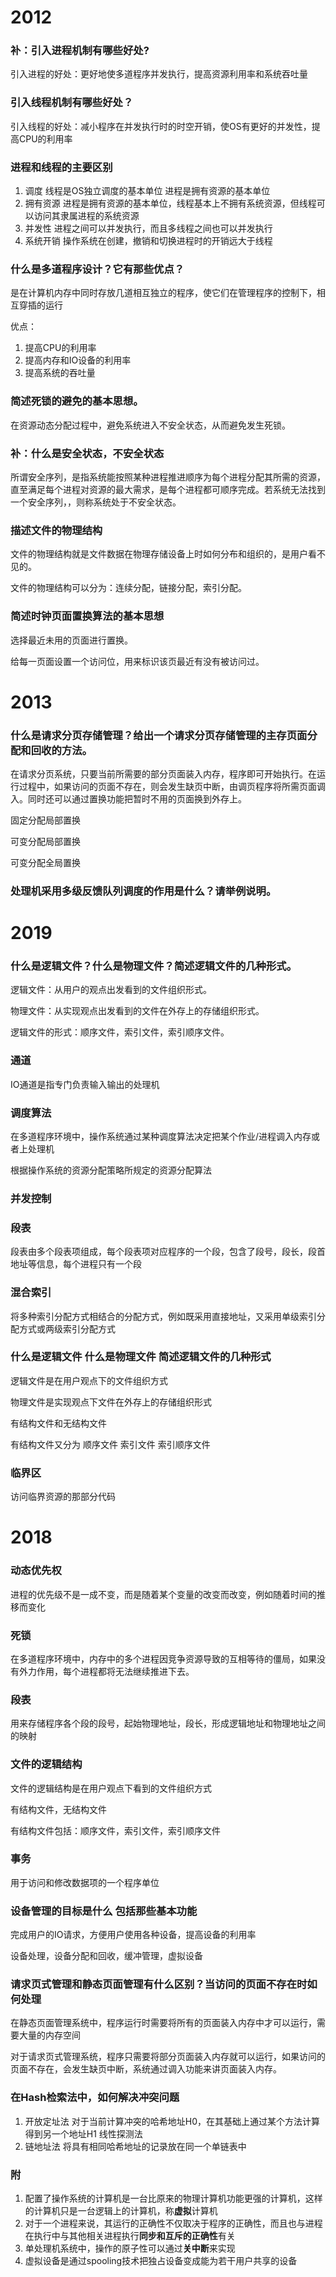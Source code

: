 # 2012

### 补：引入进程机制有哪些好处?

引入进程的好处：更好地使多道程序并发执行，提高资源利用率和系统吞吐量

### 引入线程机制有哪些好处？

引入线程的好处：减小程序在并发执行时的时空开销，使OS有更好的并发性，提高CPU的利用率

### 进程和线程的主要区别

1. 调度  线程是OS独立调度的基本单位 进程是拥有资源的基本单位
2. 拥有资源  进程是拥有资源的基本单位，线程基本上不拥有系统资源，但线程可以访问其隶属进程的系统资源
3. 并发性  进程之间可以并发执行，而且多线程之间也可以并发执行
4. 系统开销  操作系统在创建，撤销和切换进程时的开销远大于线程

### 什么是多道程序设计？它有那些优点？

是在计算机内存中同时存放几道相互独立的程序，使它们在管理程序的控制下，相互穿插的运行

优点：

1. 提高CPU的利用率
2. 提高内存和IO设备的利用率
3. 提高系统的吞吐量

### 简述死锁的避免的基本思想。

在资源动态分配过程中，避免系统进入不安全状态，从而避免发生死锁。

### 补：什么是安全状态，不安全状态

所谓安全序列，是指系统能按照某种进程推进顺序为每个进程分配其所需的资源，直至满足每个进程对资源的最大需求，是每个进程都可顺序完成。若系统无法找到一个安全序列，，则称系统处于不安全状态。

### 描述文件的物理结构

文件的物理结构就是文件数据在物理存储设备上时如何分布和组织的，是用户看不见的。

文件的物理结构可以分为：连续分配，链接分配，索引分配。

### 简述时钟页面置换算法的基本思想

选择最近未用的页面进行置换。

给每一页面设置一个访问位，用来标识该页最近有没有被访问过。 



# 2013

### 什么是请求分页存储管理？给出一个请求分页存储管理的主存页面分配和回收的方法。

在请求分页系统，只要当前所需要的部分页面装入内存，程序即可开始执行。在运行过程中，如果访问的页面不存在，则会发生缺页中断，由调页程序将所需页面调入。同时还可以通过置换功能把暂时不用的页面换到外存上。

固定分配局部置换

可变分配局部置换

可变分配全局置换

### 处理机采用多级反馈队列调度的作用是什么？请举例说明。





# 2019

### 什么是逻辑文件？什么是物理文件？简述逻辑文件的几种形式。

逻辑文件：从用户的观点出发看到的文件组织形式。

物理文件：从实现观点出发看到的文件在外存上的存储组织形式。

逻辑文件的形式：顺序文件，索引文件，索引顺序文件。

### 通道

IO通道是指专门负责输入输出的处理机

### 调度算法

在多道程序环境中，操作系统通过某种调度算法决定把某个作业/进程调入内存或者上处理机

根据操作系统的资源分配策略所规定的资源分配算法

### 并发控制

### 段表

段表由多个段表项组成，每个段表项对应程序的一个段，包含了段号，段长，段首地址等信息，每个进程只有一个段

### 混合索引

将多种索引分配方式相结合的分配方式，例如既采用直接地址，又采用单级索引分配方式或两级索引分配方式

### 什么是逻辑文件 什么是物理文件 简述逻辑文件的几种形式

逻辑文件是在用户观点下的文件组织方式

物理文件是实现观点下文件在外存上的存储组织形式

有结构文件和无结构文件

有结构文件又分为 顺序文件 索引文件 索引顺序文件

### 临界区

访问临界资源的那部分代码

# 2018

### 动态优先权

进程的优先级不是一成不变，而是随着某个变量的改变而改变，例如随着时间的推移而变化

### 死锁

在多道程序环境中，内存中的多个进程因竞争资源导致的互相等待的僵局，如果没有外力作用，每个进程都将无法继续推进下去。

### 段表

用来存储程序各个段的段号，起始物理地址，段长，形成逻辑地址和物理地址之间的映射

### 文件的逻辑结构

文件的逻辑结构是在用户观点下看到的文件组织方式

有结构文件，无结构文件

有结构文件包括：顺序文件，索引文件，索引顺序文件

### 事务

用于访问和修改数据项的一个程序单位

### 设备管理的目标是什么 包括那些基本功能

完成用户的IO请求，方便用户使用各种设备，提高设备的利用率

设备处理，设备分配和回收，缓冲管理，虚拟设备

### 请求页式管理和静态页面管理有什么区别？当访问的页面不存在时如何处理

在静态页面管理系统中，程序运行时需要将所有的页面装入内存中才可以运行，需要大量的内存空间

对于请求页式管理系统，程序只需要将部分页面装入内存就可以运行，如果访问的页面不存在，会发生缺页中断，系统通过调入功能来讲页面装入内存。

### 在Hash检索法中，如何解决冲突问题

1. 开放定址法 对于当前计算冲突的哈希地址H0，在其基础上通过某个方法计算得到另一个地址H1 线性探测法
2. 链地址法 将具有相同哈希地址的记录放在同一个单链表中

### 附

1. 配置了操作系统的计算机是一台比原来的物理计算机功能更强的计算机，这样的计算机只是一台逻辑上的计算机，称**虚拟**计算机
2. 对于一个进程来说，其运行的正确性不仅取决于程序的正确性，而且也与进程在执行中与其他相关进程执行**同步和互斥的正确性**有关
3. 单处理机系统中，操作的原子性可以通过**关中断**来实现
4. 虚拟设备是通过spooling技术把独占设备变成能为若干用户共享的设备



















